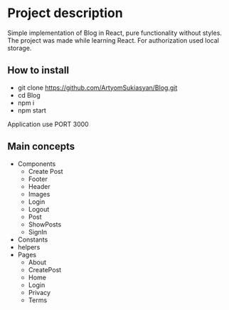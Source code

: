 # Project description

Simple implementation of Blog in React, pure functionality without styles. The project was made while learning React.
For authorization used local storage. 

## How to install
- git clone https://github.com/ArtyomSukiasyan/Blog.git
- cd Blog
- npm i
- npm start

Application use PORT 3000

## Main concepts

- Components
    - Create Post
    - Footer
    - Header
    - Images
    - Login
    - Logout
    - Post
    - ShowPosts
    - SignIn
- Constants
- helpers
- Pages
    - About
    - CreatePost
    - Home
    - Login
    - Privacy
    - Terms
